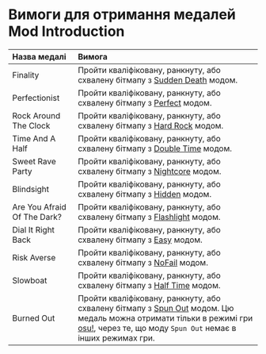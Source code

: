 # Вимоги для отримання медалей Mod Introduction

| Назва медалі | Вимога |
| :-- | :-- |
| Finality | Пройти кваліфіковану, ранкнуту, або схвалену бітмапу з [Sudden Death](/wiki/Game_modifier/Sudden_Death) модом. |
| Perfectionist | Пройти кваліфіковану, ранкнуту, або схвалену бітмапу з [Perfect](/wiki/Game_modifier/Perfect) модом. |
| Rock Around The Clock | Пройти кваліфіковану, ранкнуту, або схвалену бітмапу з [Hard Rock](/wiki/Game_modifier/Hard_Rock) модом. |
| Time And A Half | Пройти кваліфіковану, ранкнуту, або схвалену бітмапу з [Double Time](/wiki/Game_modifier/Double_Time) модом. |
| Sweet Rave Party | Пройти кваліфіковану, ранкнуту, або схвалену бітмапу з [Nightcore](/wiki/Game_modifier/Nightcore) модом. |
| Blindsight | Пройти кваліфіковану, ранкнуту, або схвалену бітмапу з [Hidden](/wiki/Game_modifier/Hidden) модом. |
| Are You Afraid Of The Dark? | Пройти кваліфіковану, ранкнуту, або схвалену бітмапу з [Flashlight](/wiki/Game_modifier/Flashlight) модом. |
| Dial It Right Back | Пройти кваліфіковану, ранкнуту, або схвалену бітмапу з [Easy](/wiki/Game_modifier/Easy) модом. |
| Risk Averse | Пройти кваліфіковану, ранкнуту, або схвалену бітмапу з [NoFail](/wiki/Game_modifier/No_Fail) модом. |
| Slowboat | Пройти кваліфіковану, ранкнуту, або схвалену бітмапу з [Half Time](/wiki/Game_modifier/Half_Time) модом. |
| Burned Out | Пройти кваліфіковану, ранкнуту, або схвалену бітмапу з [Spun Out](/wiki/Game_modifier/Spun_Out) модом. Цю медаль можна отримати тільки в режимі гри [osu!](/wiki/Game_mode/osu!), через те, що моду `Spun Out` немає в інших режимах гри. |
